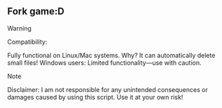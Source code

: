 ## Fork game:D
> [!WARNING]
> Compatibility:
>
> Fully functional on Linux/Mac systems.
> Why? It can automatically delete small files!
> Windows users: Limited functionality—use with caution.

> [!NOTE]
> Disclaimer:
> I am not responsible for any unintended consequences or damages caused by using this script. Use it at your own risk!
